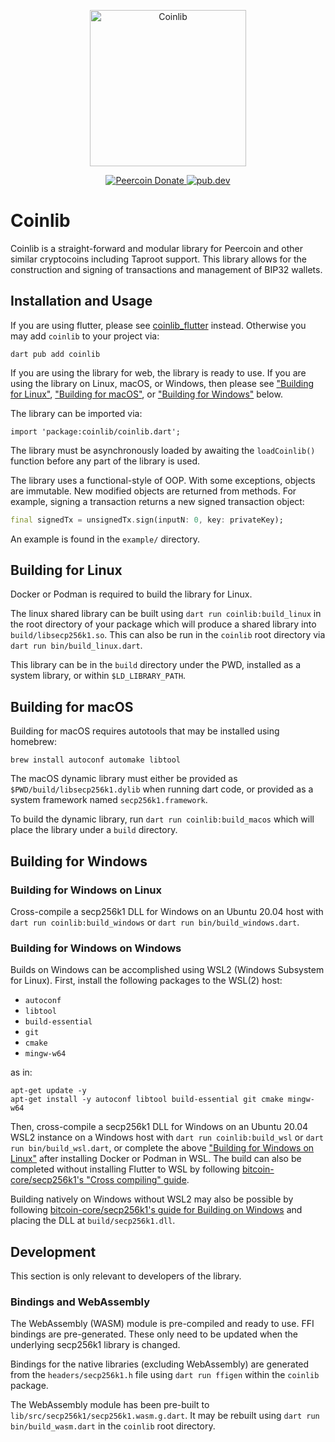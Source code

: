 <p align="center">
  <img
    src="https://raw.githubusercontent.com/peercoin/coinlib/master/logo.svg"
    alt="Coinlib"
    width="250px"
  >
</p>

<p align="center">
  <a href="https://chainz.cryptoid.info/ppc/address.dws?p77CZFn9jvg9waCzKBzkQfSvBBzPH1nRre">
    <img src="https://badgen.net/badge/peercoin/Donate/green?icon=https://raw.githubusercontent.com/peercoin/media/84710cca6c3c8d2d79676e5260cc8d1cd729a427/Peercoin%202020%20Logo%20Files/01.%20Icon%20Only/Inside%20Circle/Transparent/Green%20Icon/peercoin-icon-green-transparent.svg" alt="Peercoin Donate">
  </a>
  <a href="https://pub.dev/packages/coinlib">
    <img alt="pub.dev" src="https://img.shields.io/pub/v/coinlib?logo=dart&label=pub.dev">
  </a>
</p>

# Coinlib

Coinlib is a straight-forward and modular library for Peercoin and other similar
cryptocoins including Taproot support. This library allows for the construction
and signing of transactions and management of BIP32 wallets.

## Installation and Usage

If you are using flutter, please see
[coinlib_flutter](https://pub.dev/packages/coinlib_flutter) instead. Otherwise
you may add `coinlib` to your project via:

```
dart pub add coinlib
```

If you are using the library for web, the library is ready to use. If you are
using the library on Linux, macOS, or Windows, then please see
["Building for Linux"](#building-for-linux),
["Building for macOS"](#building-for-macos), or 
["Building for Windows"](#building-for-windows) below.

The library can be imported via:

```
import 'package:coinlib/coinlib.dart';
```

The library must be asynchronously loaded by awaiting the `loadCoinlib()`
function before any part of the library is used.

The library uses a functional-style of OOP. With some exceptions, objects are
immutable. New modified objects are returned from methods. For example, signing
a transaction returns a new signed transaction object:

```dart
final signedTx = unsignedTx.sign(inputN: 0, key: privateKey);
```

An example is found in the `example/` directory.

## Building for Linux

Docker or Podman is required to build the library for Linux.

The linux shared library can be built using `dart run coinlib:build_linux` in
the root directory of your package which will produce a shared library into
`build/libsecp256k1.so`. This can also be run in the `coinlib` root directory
via `dart run bin/build_linux.dart`.

This library can be in the `build` directory under the PWD, installed as a
system library, or within `$LD_LIBRARY_PATH`.

## Building for macOS

Building for macOS requires autotools that may be installed using homebrew:

```
brew install autoconf automake libtool
```

The macOS dynamic library must either be provided as
`$PWD/build/libsecp256k1.dylib` when running dart code, or provided as a system
framework named `secp256k1.framework`.

To build the dynamic library, run `dart run coinlib:build_macos` which will
place the library under a `build` directory.

## Building for Windows
### Building for Windows on Linux

Cross-compile a secp256k1 DLL for Windows on an Ubuntu 20.04 host with
`dart run coinlib:build_windows` or `dart run bin/build_windows.dart`.

### Building for Windows on Windows

Builds on Windows can be accomplished using WSL2 (Windows Subsystem for Linux).
First, install the following packages to the WSL(2) host:

 - `autoconf`
 - `libtool`
 - `build-essential`
 - `git`
 - `cmake`
 - `mingw-w64`

as in:

```
apt-get update -y
apt-get install -y autoconf libtool build-essential git cmake mingw-w64
```

Then, cross-compile a secp256k1 DLL for Windows on an Ubuntu 20.04 WSL2
instance on a Windows host with `dart run coinlib:build_wsl` or 
`dart run bin/build_wsl.dart`, or complete the above 
["Building for Windows on Linux"](#building-for-windows-on-linux) after 
installing Docker or Podman in WSL.  The build can also be completed without 
installing Flutter to WSL by following 
[bitcoin-core/secp256k1's "Cross compiling" guide](https://github.com/bitcoin-core/secp256k1?tab=readme-ov-file#cross-compiling).

Building natively on Windows without WSL2 may also be possible by following 
[bitcoin-core/secp256k1's guide for Building on Windows](https://github.com/bitcoin-core/secp256k1?tab=readme-ov-file#building-on-windows)
and placing the DLL at `build/secp256k1.dll`.

## Development

This section is only relevant to developers of the library.

### Bindings and WebAssembly

The WebAssembly (WASM) module is pre-compiled and ready to use. FFI bindings
are pre-generated. These only need to be updated when the underlying secp256k1
library is changed.

Bindings for the native libraries (excluding WebAssembly) are generated from the
`headers/secp256k1.h` file using `dart run ffigen` within the `coinlib` package.

The WebAssembly module has been pre-built to
`lib/src/secp256k1/secp256k1.wasm.g.dart`. It may be rebuilt using `dart run
bin/build_wasm.dart` in the `coinlib` root directory.
